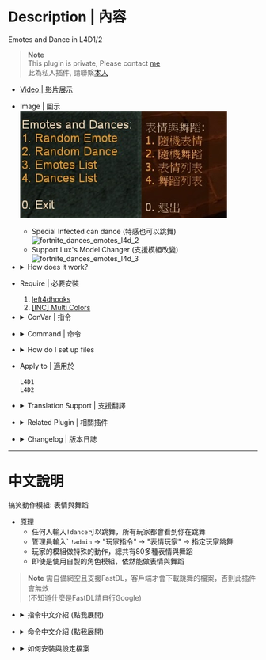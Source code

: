 # Description | 內容
Emotes and Dance in L4D1/2

> __Note__ <br/>
This plugin is private, Please contact [me](https://github.com/fbef0102/Game-Private_Plugin#私人插件列表-private-plugins-list)<br/>
此為私人插件, 請聯繫[本人](https://github.com/fbef0102/Game-Private_Plugin#私人插件列表-private-plugins-list)

* [Video | 影片展示](https://youtu.be/iIDv53oFaJE)

* Image | 圖示
	<br/>![fortnite_dances_emotes_l4d_1](image/fortnite_dances_emotes_l4d_1.jpg)
	* Special Infected can dance (特感也可以跳舞)
	<br/>![fortnite_dances_emotes_l4d_2](image/fortnite_dances_emotes_l4d_2.gif)
	* Support Lux's Model Changer (支援模組改變)
	<br/>![fortnite_dances_emotes_l4d_3](image/fortnite_dances_emotes_l4d_3.gif)

* <details><summary>How does it work?</summary>

	* Everyone types ```!dance``` -> Enjoy, everyone can see you dance
	* Admin types ```!admin``` -> Player commands -> "Emote player" -> make player dance
	* You must prepare fastdl, otherwise players can not dance (If you don't know what "FastDL" is, please google it)
</details>

* Require | 必要安裝
	1. [left4dhooks](https://forums.alliedmods.net/showthread.php?t=321696)
	2. [[INC] Multi Colors](https://github.com/fbef0102/L4D1_2-Plugins/releases/tag/Multi-Colors)

* <details><summary>ConVar | 指令</summary>

	* cfg/sourcemod/fortnite_dances_emotes_l4d.cfg
		```php
		// Enable/Disable sounds for emotes/dances. (Needs to restart map)
		fortnite_dances_emotes_l4d_sounds "0"

		// Cooldown for emotes/dances in seconds. -1 or 0 = no cooldown.
		fortnite_dances_emotes_l4d_cooldown "2.0"

		// Sound volume for the emotes/dances. [0.0-1.0]
		fortnite_dances_emotes_l4d_sound_volume "1.0"

		// Players with these flags have access to use emotes menu. (Empty = Everyone, -1: Nobody)
		fortnite_dances_emotes_l4d_flag_emote_menu ""

		// Players with these flags have access to use dances menu. (Empty = Everyone, -1: Nobody)
		fortnite_dances_emotes_l4d_flag_dance_menu ""

		// If 1, Hide weapons when dancing
		fortnite_dances_emotes_l4d_hide_weapons "1"

		// If 1, Hide enemy players when dancing
		fortnite_dances_emotes_l4d_hide_enemies "0"

		// If 1, Teleport back to the exact position when he started to dance. (Some maps need this for teleport triggers)
		fortnite_dances_emotes_l4d_teleportonend "1"

		// Sets the playback speed of the animation. [0.0-1.0]
		fortnite_dances_emotes_l4d_speed "0.80"

		// Player [1=Dance, 2=Emotes, 3=Random] when someone uses kit to heal him. (0=off)
		fortnite_dances_emotes_l4d_heal_dance "3"
		```
</details>

* <details><summary>Command | 命令</summary>
	
	* **Open Dance&Emote Menu**
		```php
		sm_dances
		sm_dance
		```

	* **Adm forces someone to dance, check source code to see Emote ID (Adm required: ADMFLAG_ROOT)**
		```php
		sm_setdances <#userid|name> [Emote ID]
		sm_setdance <#userid|name> [Emote ID]
		```
</details>

* <details><summary>How do I set up files</summary>

	1. Preparation
		* Download all files(addons, materials, models, and sound).
		* Put them in your game server
			* If L4D1, ```Left 4 Dead Dedicated Server/left4dead```
			* If L4D2, ```Left 4 Dead 2 Dedicated Server/left4dead2```
		* Prepare your content-server for FastDL, if you don't know what "FastDL" is, please google it

	2. Setup server to work with downloadable content
		* ConVars in your cfg/server.cfg should be:
			* If you are L4D1
			```php
			sm_cvar sv_allowdownload "1"
			sm_cvar sv_downloadurl "http://your-content-server.com/game/left4dead/"
			```
			* If you are L4D2
			```php
			sm_cvar sv_allowdownload "1"
			sm_cvar sv_downloadurl "http://your-content-server.com/game/left4dead2/"	
			```

	3. Uploading files to server.
		* Upload "models" and "sound" folder to content-server
			* If you are L4D1, ```your-content-server.com/game/left4dead/models/``` and ```your-content-server.com/game/left4dead/sound/```
			* If you are L4D2, ```your-content-server.com/game/left4dead2/models/``` and ```your-content-server.com/game/left4dead2/sound/```
		* Upload "models" and "sound" folder to game server.
			* If you are L4D1, ```Left 4 Dead Dedicated Server/left4dead```
			* If you are L4D2, ```Left 4 Dead 2 Dedicated Server/left4dead2```
		* Upload "models" and "sound" folder to your client's game folder (for test).
			* If you are L4D1, ```left 4 dead/left4dead/models/``` and ```left 4 dead/left4dead/sound/```
			* If you are L4D2, ```Left 4 Dead 2/left4dead2/models/``` and ```Left 4 Dead 2/left4dead2/sound/```

	4. Start the server and test
		* Join survivor and type !dance.
</details>

* Apply to | 適用於
	```
	L4D1
	L4D2
	```

* <details><summary>Translation Support | 支援翻譯</summary>

	```
	English
	繁體中文
	简体中文
	Spanish
	Turkish
	```
</details>

* <details><summary>Related Plugin | 相關插件</summary>

	1. [Lux's Model Changer](https://forums.alliedmods.net/showthread.php?t=286987): LMC Allows you to use most models with most characters
		* 可以自由變成其他角色或NPC的模組
	2. [l4d_MusicMapStart](https://github.com/fbef0102/L4D1_2-Plugins/tree/master/l4d_MusicMapStart): Download and play custom music in game
		* 回合開始播放音樂，使用!music點歌系統，可播放自製的音樂
	3. [map-decals](https://github.com/fbef0102/L4D1_2-Plugins/tree/master/map-decals): Allows admins to place any decals into the map that are defined in the the config and save them permanently for each map
		* 允許管理員將任何塗鴉放置在配置中定義的地圖中，並為每個地圖永久保存它們
</details>

* <details><summary>Changelog | 版本日誌</summary>

	* v1.5h (2024-9-23)
		* Compatible with with [Lux's Model Changer](https://forums.alliedmods.net/showthread.php?t=286987)

	* v1.4h (2024-5-8)
		* Update Translation
		* Update cvars
		* Add api
		* Change plugin name

	* v1.3h (2024-4-1)
		* Update Translation
		* Update cmds
		* Add "Emote player" in admin menu under 'Player commands' category

	* v1.2h (2024-3-25)
		* Fixed camera stuck when player dies

	* v1.1h (2024-3-13)
		* Fixed infected flashight off after dance end
		* Add Gamedata
		* Support readyup

	* v1.0h (2024-3-1)
		* Require left4dhooks
		* Survivor can't dance if is incap, hanging from ledge or get pinned by infected
		* Infected can't dance if is dead, or pinning survivor
		* Update translation

	* v1.5.3 (2023-12-24)
		* Fixed crash in some custom maps

	* v1.5.2 (2023-11-10)
		* Fixed crash when other plugins trying to call "CreateFakeClient"

	* v1.5.1 (2023-10-20)
		* Ghost infected can not dance

	* v1.5.0 (2022-11-14)
		* Player dances when someone uses kit to heal him
		* fix translation error
		* fix file error
		* Compatibility support for SourceMod 1.11. Fixed various warnings.
		* Combine L4D1 and L4D2 required files
		* Add convar to disable dance dounce and stop downloading sound files

	* v1.4.3
		* [Original plugin by Kodua, Franc1sco franug, TheBO$$, Foxhound](https://forums.alliedmods.net/showpost.php?p=2712458&postcount=163)
</details>

- - - -
# 中文說明
搞笑動作模組: 表情與舞蹈

* 原理
	* 任何人輸入```!dance```可以跳舞，所有玩家都會看到你在跳舞
	* 管理員輸入` ```!admin``` -> "玩家指令" -> "表情玩家" -> 指定玩家跳舞
	* 玩家的模組做特殊的動作，總共有80多種表情與舞蹈
	* 即使是使用自製的角色模組，依然能做表情與舞蹈

> __Note__ 需自備網空且支援FastDL，客戶端才會下載跳舞的檔案，否則此插件會無效 
> <br/>(不知道什麼是FastDL請自行Google)

* <details><summary>指令中文介紹 (點我展開)</summary>

	* cfg/sourcemod/fortnite_dances_emotes_l4d.cfg
		```php
		// 0=關閉跳舞音樂, 1=啟動跳舞音樂 (需要重啟地圖才會生效)
		fortnite_dances_emotes_l4d_sounds "1"

		// 再次跳舞的CD時間, -1或0 = 無CD.
		fortnite_dances_emotes_l4d_cooldown "3.0"

		// 跳舞音樂的音量 [數值介於 0.0~1.0] (1.0是最大了)
		fortnite_dances_emotes_l4d_sound_volume "1.0"

		// 擁有這些權限的玩家，才可以使用表情 (留白 = 任何人都能, -1: 無人)
		fortnite_dances_emotes_l4d_flag_emote_menu ""

		// 擁有這些權限的玩家，才可以使用跳舞 (留白 = 任何人都能, -1: 無人)
		fortnite_dances_emotes_l4d_flag_dance_menu ""

		// 為1時，跳舞時隱藏武器
		fortnite_dances_emotes_l4d_hide_weapons "1"

		//為1時，跳舞時隱藏敵人
		fortnite_dances_emotes_l4d_hide_enemies "0"

		// 為1時，跳舞完畢後回到原始的位置
		fortnite_dances_emotes_l4d_teleportonend "0"

		// 跳舞速度 [數值介於 0.0~1.0]
		fortnite_dances_emotes_l4d_speed "0.80"

		// 玩家被治療時，開始跳舞 [1=跳舞, 2=做表情, 3=隨機] (0=關閉這項功能)
		fortnite_dances_emotes_l4d_heal_dance "3"
		```
</details>

* <details><summary>命令中文介紹 (點我展開)</summary>
	
	* **打開跳舞選單**
		```php
		sm_dances
		sm_dance
		```

	* **管理員指定玩家強制跳舞 (權限: ADMFLAG_ROOT)**
		```php
		sm_setdances <#userid|name> [Emote ID]
		sm_setdance <#userid|name> [Emote ID]
		```
</details>

* <details><summary>如何安裝與設定檔案</summary>

	1. 準備清單
		* 下載所有文件（插件和模組檔案與音樂）。
		* 將它們放入遊戲伺服器資料夾中
			* 如果你是 L4D1，```Left 4 Dead Dedicated Server/left4dead```
			* 如果你是 L4D2，```Left 4 Dead 2 Dedicated Server/left4dead2```
		* 準備你的網空並可以支援FastDL, 不知道什麼是FastDL請自行Google
		
	2. 設置伺服器以處理可下載的內容
		* 寫入以下內容到cfg/server.cfg
			* 如果你是 L4D1
			```php
			sm_cvar sv_allowdownload "1"
			sm_cvar sv_downloadurl "http://your-content-server.com/game/left4dead/"
			```
			* 如果你是 L4D2
			```php
			sm_cvar sv_allowdownload "1"
			sm_cvar sv_downloadurl "http://your-content-server.com/game/left4dead2/"	
			```
		
	3. 上傳文件到伺服器。
		* 將"models" 和 "sound"資料夾上傳到網空伺服器
			* 如果你是 L4D1，```your-content-server.com/game/left4dead/models/``` 和 ```your-content-server.com/game/left4dead/sound/```
			* 如果你是 L4D2，```your-content-server.com/game/left4dead2/models/``` 和 ```your-content-server.com/game/left4dead2/sound/```
		* 將"models" 和 "sound"資料夾複製到您的伺服器資料夾上。
			* 如果你是 L4D1，```Left 4 Dead Dedicated Server/left4dead/models/``` 和 ```Left 4 Dead Dedicated Server/left4dead/sound/```
			* 如果你是 L4D2，```Left 4 Dead 2 Dedicated Server/left4dead2/models/``` 和 ```Left 4 Dead 2 Dedicated Server/left4dead/sound/```
		* 將"models" 和 "sound"資料夾上傳到您的遊戲本地資料夾（用於測試）。
			* 如果你是 L4D1，```left 4 dead/left4dead/models/``` 和 ```left 4 dead/left4dead/sound/```
			* 如果你是 L4D2，```Left 4 Dead 2/left4dead2/models/``` 和 ```Left 4 Dead 2/left4dead2/sound/```
		
	4. 啟動伺服器並測試
		* 加入倖存者並輸入```!dance```，測試跳舞是否有動作
</details>
